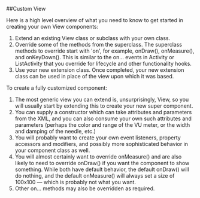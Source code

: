 ##Custom View 

Here is a high level overview of what you need to know to get started in creating your own View components:

1. Extend an existing View class or subclass with your own class.
2. Override some of the methods from the superclass. The superclass methods to override start with 'on', for example, onDraw(), onMeasure(), and onKeyDown(). This is similar to the on... events in Activity or ListActivity that you override for lifecycle and other functionality hooks.
3. Use your new extension class. Once completed, your new extension class can be used in place of the view upon which it was based.

To create a fully customized component:

1. The most generic view you can extend is, unsurprisingly, View, so you will usually start by extending this to create your new super component.
2. You can supply a constructor which can take attributes and parameters from the XML, and you can also consume your own such attributes and parameters (perhaps the color and range of the VU meter, or the width and damping of the needle, etc.)
3. You will probably want to create your own event listeners, property accessors and modifiers, and possibly more sophisticated behavior in your component class as well.
4. You will almost certainly want to override onMeasure() and are also likely to need to override onDraw() if you want the component to show something. While both have default behavior, the default onDraw() will do nothing, and the default onMeasure() will always set a size of 100x100 — which is probably not what you want.
5. Other on... methods may also be overridden as required.